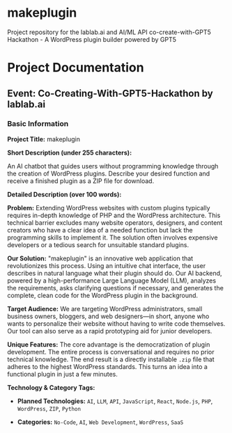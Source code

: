 # makeplugin
Project repository for the lablab.ai and AI/ML API co-create-with-GPT5 Hackathon - A WordPress plugin builder powered by GPT5

# Project Documentation

## Event: Co-Creating-With-GPT5-Hackathon by lablab.ai

### Basic Information

**Project Title:** makeplugin

**Short Description (under 255 characters):**

An AI chatbot that guides users without programming knowledge through the creation of WordPress plugins. Describe your desired function and receive a finished plugin as a ZIP file for download.

**Detailed Description (over 100 words):**

**Problem:** Extending WordPress websites with custom plugins typically requires in-depth knowledge of PHP and the WordPress architecture. This technical barrier excludes many website operators, designers, and content creators who have a clear idea of a needed function but lack the programming skills to implement it. The solution often involves expensive developers or a tedious search for unsuitable standard plugins.

**Our Solution:** "makeplugin" is an innovative web application that revolutionizes this process. Using an intuitive chat interface, the user describes in natural language what their plugin should do. Our AI backend, powered by a high-performance Large Language Model (LLM), analyzes the requirements, asks clarifying questions if necessary, and generates the complete, clean code for the WordPress plugin in the background.

**Target Audience:** We are targeting WordPress administrators, small business owners, bloggers, and web designers—in short, anyone who wants to personalize their website without having to write code themselves. Our tool can also serve as a rapid prototyping aid for junior developers.

**Unique Features:** The core advantage is the democratization of plugin development. The entire process is conversational and requires no prior technical knowledge. The end result is a directly installable `.zip` file that adheres to the highest WordPress standards. This turns an idea into a functional plugin in just a few minutes.

**Technology & Category Tags:**

* **Planned Technologies:** `AI`, `LLM`, `API`, `JavaScript`, `React`, `Node.js`, `PHP`, `WordPress`, `ZIP`, `Python`

* **Categories:** `No-Code`, `AI`, `Web Development`, `WordPress`, `SaaS`
